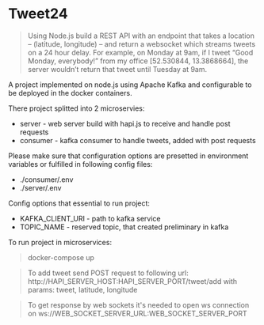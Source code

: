 # Tweet24

> Using Node.js build a REST API with an endpoint that takes a location – (latitude, longitude) – and return a websocket which streams tweets on a 24 hour delay.
> For example, on Monday at 9am, if I tweet “Good Monday, everybody!” from my office [52.530844, 13.3868664], the server wouldn’t return that tweet until Tuesday at 9am.

A project implemented on node.js using Apache Kafka and configurable to be deployed in the docker containers.

There project splitted into 2 microservies:
* server - web server build with hapi.js to receive and handle post requests
* consumer - kafka consumer to handle tweets, added with post requests

Please make sure that configuration options are presetted in environment variables or fulfilled in following config files:
* ./consumer/.env
* ./server/.env

Config options that essential to run project:
* KAFKA_CLIENT_URI - path to kafka service
* TOPIC_NAME - reserved topic, that created preliminary in kafka

To run project in microservices:
> docker-compose up

> To add tweet send POST request to following url:
> http://HAPI_SERVER_HOST:HAPI_SERVER_PORT/tweet/add
> with params: tweet, latitude, longitude

> To get response by web sockets it's needed to open ws connection on ws://WEB_SOCKET_SERVER_URL:WEB_SOCKET_SERVER_PORT
